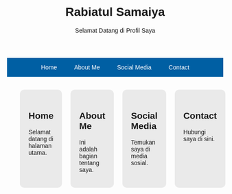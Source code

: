 <!DOCTYPE html>
<html lang="id">
<head>
  <meta charset="UTF-8">
  <meta name="viewport" content="width=device-width, initial-scale=1.0">
  <title>Profil Rabiatul Samaiya</title>
  <style>
    body {
      margin: 0;
      font-family: Arial, sans-serif;
    }

    header {
      background-color: #0077cc;
      color: white;
      padding: 20px;
      text-align: center;
    }

    .navbar {
      display: flex;
      justify-content: center;
      background-color: #005fa3;
    }

    .navbar a {
      color: white;
      padding: 14px 20px;
      text-decoration: none;
      text-align: center;
    }

    .navbar a:hover {
      background-color: #003f6b;
    }

    .content {
      display: flex;
      flex-direction: row; /* supaya konten disusun ke samping */
      padding: 20px;
    }

    .box {
      flex: 1;
      margin: 10px;
      padding: 20px;
      background-color: #eaeaea;
      border-radius: 10px;
    }
  </style>
</head>
<body>

  <header>
    <h1>Rabiatul Samaiya</h1>
    <p>Selamat Datang di Profil Saya</p>
  </header>

  <div class="navbar">
    <a href="#">Home</a>
    <a href="#">About Me</a>
    <a href="#">Social Media</a>
    <a href="#">Contact</a>
  </div>

  <div class="content">
    <div class="box">
      <h2>Home</h2>
      <p>Selamat datang di halaman utama.</p>
    </div>
    <div class="box">
      <h2>About Me</h2>
      <p>Ini adalah bagian tentang saya.</p>
    </div>
    <div class="box">
      <h2>Social Media</h2>
      <p>Temukan saya di media sosial.</p>
    </div>
    <div class="box">
      <h2>Contact</h2>
      <p>Hubungi saya di sini.</p>
    </div>
  </div>

</body>
</html>
